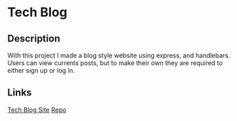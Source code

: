 # Tech Blog

## Description
With this project I made a blog style website using express, and handlebars. Users can view currents posts, but to make their own they are required to either sign up or log in.

## Links
[Tech Blog Site](https://tech-blog-production-3ad1.up.railway.app/)
[Repo](https://github.com/Tristan-Hanson/Tech-Blog)
